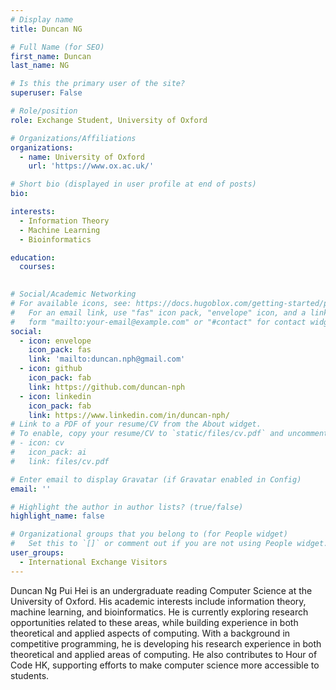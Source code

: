 ```yaml
---
# Display name
title: Duncan NG

# Full Name (for SEO)
first_name: Duncan 
last_name: NG

# Is this the primary user of the site?
superuser: False

# Role/position
role: Exchange Student, University of Oxford

# Organizations/Affiliations
organizations:
  - name: University of Oxford
    url: 'https://www.ox.ac.uk/'

# Short bio (displayed in user profile at end of posts)
bio: 

interests:
  -	Information Theory
  -	Machine Learning
  -	Bioinformatics

education:
  courses:
    

# Social/Academic Networking
# For available icons, see: https://docs.hugoblox.com/getting-started/page-builder/#icons
#   For an email link, use "fas" icon pack, "envelope" icon, and a link in the
#   form "mailto:your-email@example.com" or "#contact" for contact widget.
social:
  - icon: envelope
    icon_pack: fas
    link: 'mailto:duncan.nph@gmail.com' 
  - icon: github
    icon_pack: fab
    link: https://github.com/duncan-nph
  - icon: linkedin
    icon_pack: fab
    link: https://www.linkedin.com/in/duncan-nph/ 
# Link to a PDF of your resume/CV from the About widget.
# To enable, copy your resume/CV to `static/files/cv.pdf` and uncomment the lines below.
# - icon: cv
#   icon_pack: ai
#   link: files/cv.pdf

# Enter email to display Gravatar (if Gravatar enabled in Config)
email: ''

# Highlight the author in author lists? (true/false)
highlight_name: false

# Organizational groups that you belong to (for People widget)
#   Set this to `[]` or comment out if you are not using People widget.
user_groups:
  - International Exchange Visitors
---
```


Duncan Ng Pui Hei is an undergraduate reading Computer Science at the University of Oxford. His academic interests include information theory, machine learning, and bioinformatics. He is currently exploring research opportunities related to these areas, while building experience in both theoretical and applied aspects of computing. With a background in competitive programming, he is developing his research experience in both theoretical and applied areas of computing. He also contributes to Hour of Code HK, supporting efforts to make computer science more accessible to students.
